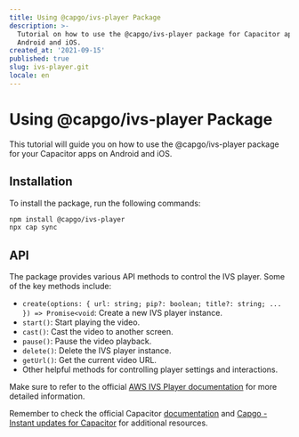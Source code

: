 ```yaml
---
title: Using @capgo/ivs-player Package
description: >-
  Tutorial on how to use the @capgo/ivs-player package for Capacitor apps on
  Android and iOS.
created_at: '2021-09-15'
published: true
slug: ivs-player.git
locale: en
---
```


# Using @capgo/ivs-player Package

This tutorial will guide you on how to use the @capgo/ivs-player package for your Capacitor apps on Android and iOS.

## Installation

To install the package, run the following commands:

```bash
npm install @capgo/ivs-player
npx cap sync
```

## API

The package provides various API methods to control the IVS player. Some of the key methods include:

- `create(options: { url: string; pip?: boolean; title?: string; ... }) => Promise<void`: Create a new IVS player instance.
- `start()`: Start playing the video.
- `cast()`: Cast the video to another screen.
- `pause()`: Pause the video playback.
- `delete()`: Delete the IVS player instance.
- `getUrl()`: Get the current video URL.
- Other helpful methods for controlling player settings and interactions.

Make sure to refer to the official [AWS IVS Player documentation](https://docs.aws.amazon.com/ivs/latest/userguide/player.html) for more detailed information.

Remember to check the official Capacitor [documentation](https://capacitorjs.com/docs) and [Capgo - Instant updates for Capacitor](https://capgo.app/) for additional resources.
```
